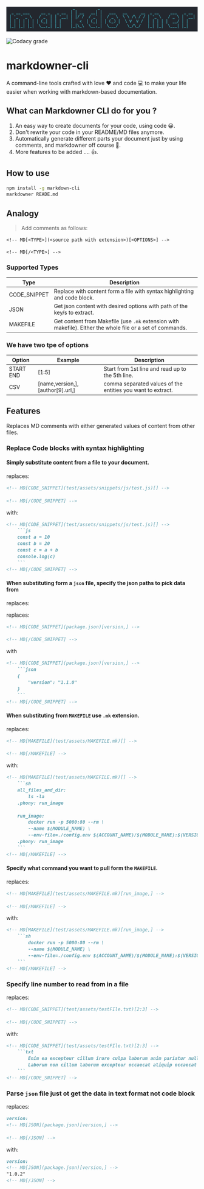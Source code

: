 ![logo](assets/logo.png)

![Codacy grade](https://img.shields.io/codacy/grade/a68f6282624d4ac4ba8936fcfe41fdda?style=for-the-badge)

# markdowner-cli

A command-line tools crafted with love ❤️ and code 💻 to make your life easier when working with markdown-based documentation.

## What can Markdowner CLI do for you ?

1. An easy way to create documents for your code, using code 😀.
2. Don't rewrite your code in your README/MD files anymore.
3. Automatically generate different parts your document just by using comments, and markdowner off course 🤪.
4. More features to be added .... 👍.

## How to use

```sh
npm install -g markdown-cli
markdowner READE.md
```

## Analogy 

> Add comments as follows:
```
<!-- MD[<TYPE>](<source path with extension>)[<OPTIONS>] -->

<!-- MD[/<TYPE>] -->
```

### Supported Types

| Type         | Description                                                                                                |
| ------------ | ---------------------------------------------------------------------------------------------------------- |
| CODE_SNIPPET | Replace with content form a file with syntax highlighting and code block.                                  |
| JSON         | Get json content with desired options with path of the key/s to extract.                                   |
| MAKEFILE     | Get content from Makefile (use `.mk` extension with makefile). EIther the whole file or a set of commands. |


### We have two tpe of options

| Option    | Example                           | Description                                                 |
| --------- | --------------------------------- | ----------------------------------------------------------- |
| START END | [1:5]                             | Start from 1st line and read up to the 5th line.            |
| CSV       | [name,version,], [author[9].url,] | comma separated values of the entities you want to extract. |


## Features

Replaces MD comments with either generated values of content from other files.

### Replace Code blocks with syntax highlighting

#### Simply substitute content from a file to your document.

replaces:

```md
<!-- MD[CODE_SNIPPET](test/assets/snippets/js/test.js)[] -->

<!-- MD[/CODE_SNIPPET] -->
```

with:

````md
<!-- MD[CODE_SNIPPET](test/assets/snippets/js/test.js)[] -->
    ```js
    const a = 10
    const b = 20
    const c = a + b
    console.log(c)
    ```
<!-- MD[/CODE_SNIPPET] -->
````

#### When substituting form a `json` file, specify the json paths to pick data from 

replaces: 


replaces: 

```md
<!-- MD[CODE_SNIPPET](package.json)[version,] -->

<!-- MD[/CODE_SNIPPET] -->
```

with 

```md
<!-- MD[CODE_SNIPPET](package.json)[version,] -->
    ```json
    {
        "version": "1.1.0"
    }
    ```
<!-- MD[/CODE_SNIPPET] -->
```


#### When substituting from `MAKEFILE` use `.mk` extension. 

replaces: 

```md
<!-- MD[MAKEFILE](test/assets/MAKEFILE.mk)[] -->

<!-- MD[/MAKEFILE] -->
```

with:

```md
<!-- MD[MAKEFILE](test/assets/MAKEFILE.mk)[] -->
    ```sh
    all_files_and_dir:
        ls -la
    .phony: run_image

    run_image:
        docker run -p 5000:80 --rm \
        --name $(MODULE_NAME) \
        --env-file=./config.env $(ACCOUNT_NAME)/$(MODULE_NAME):$(VERSION_TAG)
    .phony: run_image
    ```
<!-- MD[/MAKEFILE] -->
```


#### Specify what command you want to pull form the `MAKEFILE`.

replaces: 

```md
<!-- MD[MAKEFILE](test/assets/MAKEFILE.mk)[run_image,] -->

<!-- MD[/MAKEFILE] -->
```

with:

```md
<!-- MD[MAKEFILE](test/assets/MAKEFILE.mk)[run_image,] -->
    ```sh
        docker run -p 5000:80 --rm \
        --name $(MODULE_NAME) \
        --env-file=./config.env $(ACCOUNT_NAME)/$(MODULE_NAME):$(VERSION_TAG)
    ```
<!-- MD[/MAKEFILE] -->
```

### Specify line number to read from in a file

replaces:
```md
<!-- MD[CODE_SNIPPET](test/assets/testFIle.txt)[2:3] -->

<!-- MD[/CODE_SNIPPET] -->
```

with:
```md
<!-- MD[CODE_SNIPPET](test/assets/testFIle.txt)[2:3] -->
    ```txt
        Enim ea excepteur cillum irure culpa laborum anim pariatur nulla Lorem.
        Laborum non cillum laborum excepteur occaecat aliquip occaecat ipsum irure in reprehenderit sunt proident.
    ```
<!-- MD[/CODE_SNIPPET] -->
```


### Parse `json` file just ot get the data in text format not code block

replaces:
```md
version:
<!-- MD[JSON](package.json)[version,] -->

<!-- MD[/JSON] -->
```

with:
```md
version:
<!-- MD[JSON](package.json)[version,] -->
"1.0.2"
<!-- MD[/JSON] -->

```


